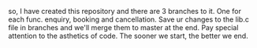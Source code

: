 so, I have created this repository and there are 3 branches to it. One for each func. enquiry, booking and cancellation. Save ur changes to the lib.c file in branches and we'll merge them to master at the end. Pay special attention to the asthetics of code. The sooner we start, the better we end.
